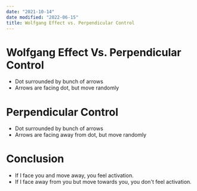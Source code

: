 ```yaml
---
date: "2021-10-14"
date modified: "2022-06-15"
title: Wolfgang Effect vs. Perpendicular Control
---
```


# Wolfgang Effect Vs. Perpendicular Control
- Dot surrounded by bunch of arrows
- Arrows are facing dot, but move randomly

# Perpendicular Control
- Dot surrounded by bunch of arrows
- Arrows are facing away from dot, but move randomly

# Conclusion
- If I face you and move away, you feel activation.
- If I face away from you but move towards you, you don't feel activation.
